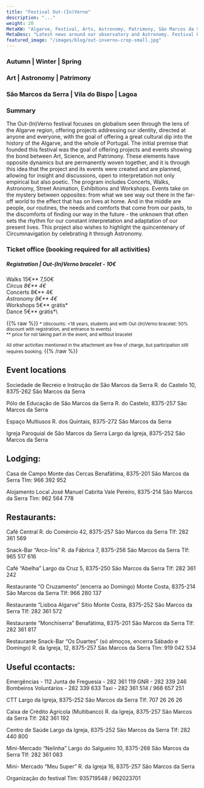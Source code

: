 ```yaml
---
title: "Festival Out-(In)Verno"
description: "..."
weight: 20
MetaKW: "Algarve, Festival, Arts, Astronomy, Patrimony, São Marcos da Serra, Vila do Bispo, Lagoa"
MetaDesc: "Latest news around our observatory and Astronomy. Festival Out-(In)Verno"
featured_image: "/images/blog/out-inverno-crop-small.jpg"
---
```


### Autumn | Winter | Spring
### Art | Astronomy | Patrimony
### São Marcos da Serra | Vila do Bispo | Lagoa
### Summary

The Out-(In)Verno festival focuses on globalism seen through the lens of the Algarve region, offering projects addressing our identity, directed at anyone and everyone, with the goal of offering a great cultural dip into the history of the Algarve, and the whole of Portugal. The initial premise that founded this festival was the goal of offering projects and events showing the bond between Art, Science, and Patrimony.
These elements have opposite dynamics but are permanently woven together, and it is through this idea that the project and its events were created and are planned, allowing for insight and discussions, open to interpretation not only empirical but also poetic. The program includes Concerts, Walks, Astronomy, Street Animation, Exhibitions and Workshops. Events take on the mystery between opposites: from what we see way out there in the far-off world to the effect that has on lives at home. And in the middle are people, our routines, the needs and comforts that come from our pasts, to the discomforts of finding our way in the future - the unknown that often sets the rhythm for our constant interpretation and adaptation of our present lives. This project also wishes to highlight the quincentenary of Circumnavigation by celebrating it through Astronomy.

### Ticket office (booking required for all activities)


##### Registration | Out-(In)Verno bracelet - 10€


Walks  15€**         7,50€*\
Circus               8€**        4€*\
Concerts       8€**           4€*\
Astronomy     8€**         4€*\
Workshops          5€**           grátis*\
Dance               5€**           grátis*\

{{% raw %}}
<small>
\* (discounts:  <18 years, students and with Out-(In)Verno bracelet: 50% discount with registration, and entrance to events)\
** price for not taking part in the event, and without bracelet

All other activities mentioned in the attachment are free of charge, but participation still requires booking.
</small>
{{% /raw %}}



## Event locations

Sociedade de Recreio e Instrução de São Marcos da Serra
R. do Castelo 10, 8375-262 São Marcos da Serra

Pólo de Educação de São Marcos da Serra
R. do Castelo, 8375-257 São Marcos da Serra

Espaço Multiusos
R. dos Quintais, 8375-272 São Marcos da Serra

Igreja Paroquial de São Marcos da Serra
Largo da Igreja, 8375-252 São Marcos da Serra

## Lodging:

Casa de Campo Monte das Cercas
Benafátima, 8375-201 São Marcos da Serra
Tlm: 966 392 952

Alojamento Local José Manuel Cabrita
Vale Pereiro, 8375-214 São Marcos da Serra
Tlm: 962 564 778

## Restaurants:

Café Central
R. do Comércio 42, 8375-257 São Marcos da Serra
Tlf: 282 361 569

Snack-Bar “Arco-Íris”
R. da Fábrica 7, 8375-256 São Marcos da Serra
Tlf: 965 517 616

Café “Abelha”
Largo da Cruz 5, 8375-250 São Marcos da Serra
Tlf: 282 361 242

Restaurante “O Cruzamento” (encerra ao Domingo)
Monte Costa, 8375-214 São Marcos da Serra
Tlf: 966 280 137

Restaurante “Lisboa Algarve”
Sítio Monte Costa, 8375-252 São Marcos da Serra
Tlf: 282 361 572

Restaurante ”Monchiserra”
Benafátima, 8375-201 São Marcos da Serra
Tlf: 282 361 817

Restaurante Snack-Bar “Os Duartes” (só almoços, encerra Sábado e Domingo)
R. da Igreja, 12, 8375-257 São Marcos da Serra
Tlm: 919 042 534


## Useful ccontacts:

Emergências - 112
Junta de Freguesia - 282 361 119
GNR - 282 339 246
Bombeiros Voluntários  - 282 339 633
Taxi - 282 361 514 / 968 657 251

CTT
Largo da Igreja, 8375-252 São Marcos da Serra
Tlf: 707 26 26 26

Caixa de Crédito Agricola (Multibanco)
R. da Igreja, 8375-257 São Marcos da Serra
Tlf: 282 361 192

Centro de Saúde
Largo da Igreja, 8375-252 São Marcos da Serra
Tlf: 282 440 800

Mini-Mercado “Nelinha”
Largo do Salgueiro 10, 8375-268 São Marcos da Serra
Tlf: 282 361 083

Mini- Mercado “Meu Super”
R. da Igreja 16, 8375-257 São Marcos da Serra

Organização do festival
Tlm: 935719548 / 962023701
